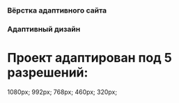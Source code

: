 ### Вёрстка адаптивного сайта

### Адаптивный дизайн

 # Проект адаптирован под 5 разрешений:

  1080px;
  992px;
  768px;
  460px;
  320px;

